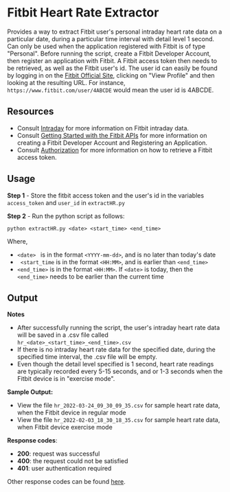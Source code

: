 # Fitbit Heart Rate Extractor
Provides a way to extract Fitbit user's personal intraday heart rate data on a particular date, during a particular time interval with detail level 1 second.
Can only be used when the application registered with Fitbit is of type "Personal". Before running the script, create a Fitbit Developer Account, then register an application with Fitbit. A Fitbit access token then needs to be retrieved, as well as the Fitbit user's id. The user id can easily be found by logging in on the [Fitbit Official Site][0], clicking on "View Profile" and then looking at the resulting URL. For instance, ``https://www.fitbit.com/user/4ABCDE`` would mean the user id is 4ABCDE.

[0]: https://www.fitbit.com/

## Resources
- Consult [Intraday][1] for more information on Fitbit intraday data.
- Consult [Getting Started with the Fitbit APIs][2] for more information on creating a Fitbit Developer Account and Registering an Application.
- Consult [Authorization][3] for more information on how to retrieve a Fitbit access token.

[1]: https://dev.fitbit.com/build/reference/web-api/intraday/
[2]: https://dev.fitbit.com/build/reference/web-api/developer-guide/getting-started/
[3]: https://dev.fitbit.com/build/reference/web-api/developer-guide/authorization/

## Usage

**Step 1** - Store the fitbit access token and the user's id in the variables ```access_token``` and ```user_id``` in ```extractHR.py```

**Step 2** - Run the python script as follows:
```
python extractHR.py <date> <start_time> <end_time>
```
Where,
- ```<date> ```         is in the format ```<YYYY-mm-dd>```, and is no later than today's date
- ``` <start_time```    is in the format ```<HH:MM>```, and is earlier than ```<end_time>```
- ```<end_time>```      is in the format ```<HH:MM>```. If ```<date>``` is today, then the ```<end_time>``` needs to be earlier than the current time

## Output
**Notes**
- After successfully running the script, the user's intraday heart rate data will be saved in a .csv file called ```hr_<date>_<start_time>_<end_time>.csv```
- If there is no intraday heart rate data for the specified date, during the specified time interval, the .csv file will be empty.
- Even though the detail level specified is 1 second, heart rate readings are typically recorded every 5-15 seconds, and or 1-3 seconds when the Fitbit device is in "exercise mode".

**Sample Output:**
- View the file ```hr_2022-03-24_09_30_09_35.csv``` for sample heart rate data, when the Fitbit device in regular mode
- View the file ```hr_2022-02-03_18_30_18_35.csv``` for sample heart rate data, when Fitbit device exercise mode

**Response codes**:
- **200**: request was successful
- **400**: the request could not be satisfied
- **401**: user authentication required

Other response codes can be found [here][4].

[4]: https://dev.fitbit.com/build/reference/web-api/troubleshooting-guide/error-messages/
